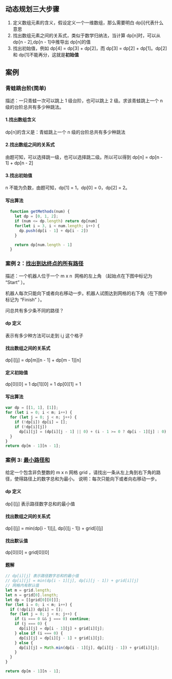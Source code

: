 ## 动态规划三大步骤

1. 定义数组元素的含义，假设定义一个一维数组，那么需要明白 dp[i]代表什么意思
2. 找出数组元素之间的关系式，类似于数学归纳法，当计算 dp[n]时，可以从 dp[n - 2],dp[n - 1]中推导出 dp[n]的值
3. 找出初始值，例如 dp[4] = dp[3] + dp[2]，而 dp[3] = dp[2] + dp[1]。dp[2]和 dp[1]不能再分，这就是**初始值**

## 案例

### 青蛙跳台阶(简单)

描述：一只青蛙一次可以跳上 1 级台阶，也可以跳上 2 级。求该青蛙跳上一个 n 级的台阶总共有多少种跳法。

#### 1.找出数组含义

dp[n]的含义是：青蛙跳上一个 n 级的台阶总共有多少种跳法

#### 2.找出数组之间的关系式

由题可知，可以选择跳一级，也可以选择跳二级。所以可以得到 dp[n] = dp[n - 1] + dp[n - 2]

#### 3.找出初始值

n 不能为负数，由题可知，dp[1] = 1，dp[0] = 0，dp[2] = 2。

#### 写出算法

```javascript
  function getMethods(num) {
    let dp = [0, 1, 2];
    if (num <= dp.length) return dp[num]
    for(let i = 3, i < num.length; i++) {
      dp.push(dp[i - 1] + dp[i - 2])
    }

    return dp[num.length - 1]
  }
```

### 案例 2：[找出到达终点的所有路径](https://leetcode-cn.com/problems/unique-paths/)

描述：一个机器人位于一个 m x n  网格的左上角 （起始点在下图中标记为 “Start” ）。

机器人每次只能向下或者向右移动一步。机器人试图达到网格的右下角（在下图中标记为 “Finish” ）。

问总共有多少条不同的路径？

#### dp 定义

表示有多少种方法可以走到 i,j 这个格子

#### 找出数组之间的关系式

dp[i][j] = dp[m][n - 1] + dp[m - 1][n]

#### 定义初始值

dp[0][0] = 1 dp[1][0] = 1 dp[0][1] = 1

#### 写出算法

```javascript
var dp = [[1, 1], [1]];
for (let i = 0; i < m; i++) {
  for (let j = 0; j < n; j++) {
    if (!dp[i]) dp[i] = [];
    if (!dp[i][j])
      dp[i][j] = (dp[i][j - 1] || 0) + (i - 1 >= 0 ? dp[i - 1][j] : 0);
  }
}
return dp[m - 1][n - 1];
```

### 案例 3: [最小路径和](https://leetcode-cn.com/problems/minimum-path-sum/)

给定一个包含非负整数的 m x n 网格 grid ，请找出一条从左上角到右下角的路径，使得路径上的数字总和为最小。
说明：每次只能向下或者向右移动一步。

#### dp 定义

dp[i][j] 表示路径数字总和的最小值

#### 找出数组之间的关系式

dp[i][j] = min(dp[i - 1][j], dp[i][j - 1]) + grid[i][j]

#### 找出默认值

dp[0][0] = grid[0][0]

#### 题解

```javascript
// dp[i][j] 表示路径数字总和的最小值
// dp[i][j] = min(dp[i - 1][j], dp[i][j - 1]) + grid[i][j]
// 网格内有默认值
let m = grid.length;
let n = grid[0].length;
let dp = [[grid[0][0]]];
for (let i = 0; i < m; i++) {
  if (!dp[i]) dp[i] = [];
  for (let j = 0; j < n; j++) {
    if (i === 0 && j === 0) continue;
    if (j === 0) {
      dp[i][j] = dp[i - 1][j] + grid[i][j];
    } else if (i === 0) {
      dp[i][j] = dp[i][j - 1] + grid[i][j];
    } else {
      dp[i][j] = Math.min(dp[i - 1][j], dp[i][j - 1]) + grid[i][j];
    }
  }
}

return dp[m - 1][n - 1];
```

